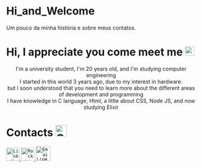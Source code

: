 # Hi_and_Welcome
Um pouco da minha história e sobre meus contatos.
# Hi, I appreciate you come meet me <img src="https://github.com/CarlosSSilva/Hi_and_Welcome/blob/main/large.jpg" width="25" alt="Hi png" /></h2>

<p align="center">
  I'm a university student, I'm 20 years old, and I'm studying computer engineering <br/>
  I started in this world 3 years ago, due to my interest in hardware. <br/>
  but I soon understood that you need to learn more about the different areas of development and programming <br/>
  I have knowledge in C language, Html, a little about CSS, Node JS, and now studying Elixir <br/>
</p>

# Contacts <img width="30" src="https://www.flaticon.com/svg/vstatic/svg/1364/1364852.svg?token=exp=1614004289~hmac=bf003fe4d11824061579f26e3a4c2205" alt="Contact_logo" />
<span>
  <a href="https://www.linkedin.com/in/carlossilvallf/">
    <code><img alt="Linkedin: " width="35" src="https://www.flaticon.com/svg/vstatic/svg/174/174857.svg?token=exp=1614003979~hmac=25ef549af25156ce85709a8b3e45c569" alt="linkedin_logo" /></code>
  </a>
  
<span>
  <a href="https://app.rocketseat.com.br/me/carlos-andre-correa-da-silva-1572324051">
    <code><img alt="Rocketseat: " width="35" src="https://www.flaticon.com/svg/vstatic/svg/1067/1067357.svg?token=exp=1614004594~hmac=485be452138bf48dfafc76e1b3becb41" alt="Rocketseat_logo" /></code>
  </a>
  
  <a href="carlossilvallf@gmail.com">
    <code><img alt="Email(GMAIL):" width="39" src="https://www.flaticon.com/svg/vstatic/svg/732/732200.svg?token=exp=1614004066~hmac=bc47c68ea74dc9bfd48be0e14b47e375" alt="Gmail_logo" /></code>
  </a>
</span>

<br/><br/>


